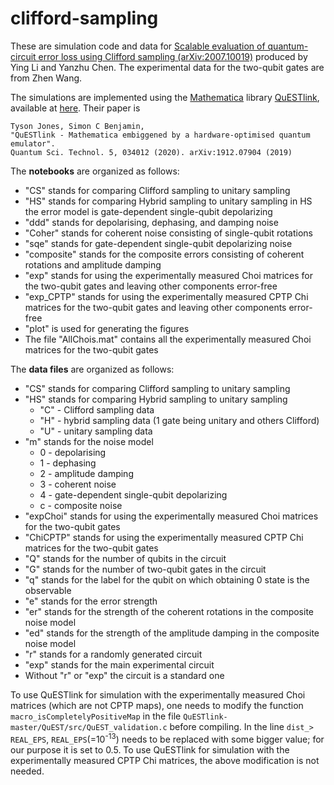 # clifford-sampling

These are simulation code and data for [Scalable evaluation of quantum-circuit error loss using Clifford sampling (arXiv:2007.10019)](https://arxiv.org/abs/2007.10019) produced by Ying Li and Yanzhu Chen. The experimental data for the two-qubit gates are from Zhen Wang.

The simulations are implemented using the [Mathematica](https://www.wolfram.com/mathematica/) library [QuESTlink](https://questlink.qtechtheory.org/), available at [here](https://github.com/QTechTheory/QuESTLink). Their paper is
```
Tyson Jones, Simon C Benjamin,
"QuESTlink - Mathematica embiggened by a hardware-optimised quantum emulator".
Quantum Sci. Technol. 5, 034012 (2020). arXiv:1912.07904 (2019)
```


The **notebooks** are organized as follows:
- "CS" stands for comparing Clifford sampling to unitary sampling
- "HS" stands for comparing Hybrid sampling to unitary sampling
  in HS the error model is gate-dependent single-qubit depolarizing
- "ddd" stands for depolarising, dephasing, and damping noise
- "Coher" stands for coherent noise consisting of single-qubit rotations
- "sqe" stands for gate-dependent single-qubit depolarizing noise
- "composite" stands for the composite errors consisting of coherent rotations and amplitude damping
- "exp" stands for using the experimentally measured Choi matrices for the two-qubit gates and leaving other components error-free
- "exp_CPTP" stands for using the experimentally measured CPTP Chi matrices for the two-qubit gates and leaving other components error-free
- "plot" is used for generating the figures
- The file "AllChois.mat" contains all the experimentally measured Choi matrices for the two-qubit gates

The **data files** are organized as follows:
- "CS" stands for comparing Clifford sampling to unitary sampling
- "HS" stands for comparing Hybrid sampling to unitary sampling
  - "C" - Clifford sampling data
  - "H" - hybrid sampling data (1 gate being unitary and others Clifford)
  - "U" - unitary sampling data
- "m" stands for the noise model
  - 0 - depolarising
  - 1 - dephasing
  - 2 - amplitude damping
  - 3 - coherent noise
  - 4 - gate-dependent single-qubit depolarizing
  - c - composite noise
- "expChoi" stands for using the experimentally measured Choi matrices for the two-qubit gates
- "ChiCPTP" stands for using the experimentally measured CPTP Chi matrices for the two-qubit gates
- "Q" stands for the number of qubits in the circuit
- "G" stands for the number of two-qubit gates in the circuit
- "q" stands for the label for the qubit on which obtaining 0 state is the observable
- "e" stands for the error strength
- "er" stands for the strength of the coherent rotations in the composite noise model
- "ed" stands for the strength of the amplitude damping in the composite noise model
- "r" stands for a randomly generated circuit
- "exp" stands for the main experimental circuit 
- Without "r" or "exp" the circuit is a standard one


To use QuESTlink for simulation with the experimentally measured Choi matrices (which are not CPTP maps), one needs to modify the function `macro_isCompletelyPositiveMap` in the file `QuESTlink-master/QuEST/src/QuEST_validation.c` before compiling. In the line `dist_> REAL_EPS`, `REAL_EPS`(=10<sup>-13</sup>) needs to be replaced with some bigger value; for our purpose it is set to 0.5. To use QuESTlink for simulation with the experimentally measured CPTP Chi matrices, the above modification is not needed.
